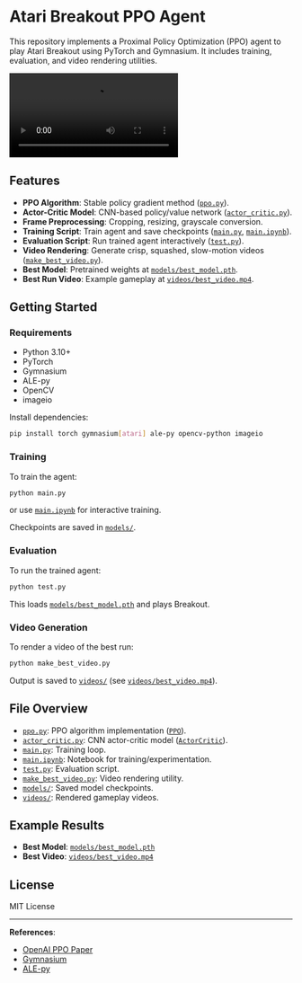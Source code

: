 # Atari Breakout PPO Agent

This repository implements a Proximal Policy Optimization (PPO) agent to play Atari Breakout using PyTorch and Gymnasium. It includes training, evaluation, and video rendering utilities.

![Breakout Gameplay](videos/best_video.mp4)

## Features

- **PPO Algorithm**: Stable policy gradient method ([`ppo.py`](ppo.py)).
- **Actor-Critic Model**: CNN-based policy/value network ([`actor_critic.py`](actor_critic.py)).
- **Frame Preprocessing**: Cropping, resizing, grayscale conversion.
- **Training Script**: Train agent and save checkpoints ([`main.py`](main.py), [`main.ipynb`](main.ipynb)).
- **Evaluation Script**: Run trained agent interactively ([`test.py`](test.py)).
- **Video Rendering**: Generate crisp, squashed, slow-motion videos ([`make_best_video.py`](make_best_video.py)).
- **Best Model**: Pretrained weights at [`models/best_model.pth`](models/best_model.pth).
- **Best Run Video**: Example gameplay at [`videos/best_video.mp4`](videos/best_video.mp4).

## Getting Started

### Requirements

- Python 3.10+
- PyTorch
- Gymnasium
- ALE-py
- OpenCV
- imageio

Install dependencies:

```sh
pip install torch gymnasium[atari] ale-py opencv-python imageio
```

### Training

To train the agent:

```sh
python main.py
```

or use [`main.ipynb`](main.ipynb) for interactive training.

Checkpoints are saved in [`models/`](models/).

### Evaluation

To run the trained agent:

```sh
python test.py
```

This loads [`models/best_model.pth`](models/best_model.pth) and plays Breakout.

### Video Generation

To render a video of the best run:

```sh
python make_best_video.py
```

Output is saved to [`videos/`](videos/) (see [`videos/best_video.mp4`](videos/best_video.mp4)).

## File Overview

- [`ppo.py`](ppo.py): PPO algorithm implementation ([`PPO`](ppo.py)).
- [`actor_critic.py`](actor_critic.py): CNN actor-critic model ([`ActorCritic`](actor_critic.py)).
- [`main.py`](main.py): Training loop.
- [`main.ipynb`](main.ipynb): Notebook for training/experimentation.
- [`test.py`](test.py): Evaluation script.
- [`make_best_video.py`](make_best_video.py): Video rendering utility.
- [`models/`](models/): Saved model checkpoints.
- [`videos/`](videos/): Rendered gameplay videos.

## Example Results

- **Best Model**: [`models/best_model.pth`](models/best_model.pth)
- **Best Video**: [`videos/best_video.mp4`](videos/best_video.mp4)

## License

MIT License

---

**References**:

- [OpenAI PPO Paper](https://arxiv.org/abs/1707.06347)
- [Gymnasium](https://gymnasium.farama.org/)
- [ALE-py](https://github.com/Farama-Foundation/ale-py)
